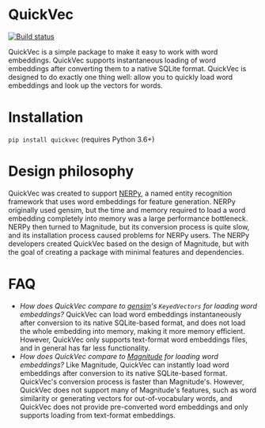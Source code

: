 # QuickVec

[![Build status](https://ci.appveyor.com/api/projects/status/7y8yuh1fh40ir8kh/branch/master?svg=true)](https://ci.appveyor.com/project/ConstantineLignos/quickvec/branch/master)

QuickVec is a simple package to make it easy to work with word embeddings.
QuickVec supports instantaneous loading of word embeddings after converting
them to a native SQLite format. QuickVec is designed to do exactly one thing
well: allow you to quickly load word embeddings and look up the vectors for
words.

# Installation

`pip install quickvec` (requires Python 3.6+)

# Design philosophy

QuickVec was created to support [NERPy](https://github.com/ConstantineLignos/nerpy),
a named entity recognition framework that uses word embeddings for feature
generation. NERPy originally used gensim, but the time and memory required to
load a word embedding completely into memory was a large performance
bottleneck. NERPy then turned to Magnitude, but its conversion process is quite
slow, and its installation process caused problems for NERPy users.
The NERPy developers created QuickVec based on the design of Magnitude,
but with the goal of creating a package with minimal features and dependencies.

# FAQ

* _How does QuickVec compare to [gensim](https://pypi.org/project/gensim/)'s
  `KeyedVectors` for loading word embeddings?_
  QuickVec can load word embeddings instantaneously after conversion to its
  native SQLite-based format, and does not load the whole embedding into memory,
  making it more memory efficient. However, QuickVec only supports text-format
  word embeddings files, and in general has far less functionality.
* _How does QuickVec compare to [Magnitude](https://pypi.org/project/pymagnitude/)
  for loading word embeddings?_
  Like Magnitude, QuickVec can instantly load word embeddings after conversion
  to its native SQLite-based format. QuickVec's conversion process is faster
  than Magnitude's. However, QuickVec does not support many of Magnitude's
  features, such as word similarity or generating vectors for out-of-vocabulary
  words, and QuickVec does not provide pre-converted word embeddings and only
  supports loading from text-format embeddings.
